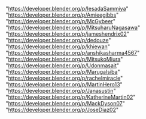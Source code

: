 "https://developer.blender.org/p/IesadaSammiya"
"https://developer.blender.org/p/Amieegibbs"
"https://developer.blender.org/p/McGybeer"
"https://developer.blender.org/p/MitsuharuNagasawa"
"https://developer.blender.org/p/jameshendrix02"
"https://developer.blender.org/p/dedouze"
"https://developer.blender.org/p/khiewan"
"https://developer.blender.org/p/anshikasharma4567"
"https://developer.blender.org/p/MitsukoMiura"
"https://developer.blender.org/p/Udonmasait"
"https://developer.blender.org/p/MarugaIsiba"
"https://developer.blender.org/p/rachelmiracle"
"https://developer.blender.org/p/MartinHero13"
"https://developer.blender.org/p/Janasustin"
"https://developer.blender.org/p/KatherineMartin02"
"https://developer.blender.org/p/MackDyson07"
"https://developer.blender.org/p/JoseDiaz02"
 
